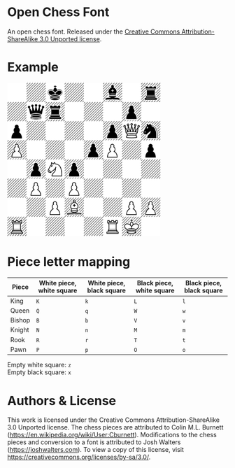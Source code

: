 # Open Chess Font

An open chess font. Released under the [Creative Commons Attribution-ShareAlike 3.0 Unported license](https://creativecommons.org/licenses/by-sa/3.0/).

# Example

<img src="https://raw.githubusercontent.com/joshwalters/open-chess-font/master/example_board.png" width="350">

# Piece letter mapping

| Piece | White piece, white square | White piece, black square | Black piece, white square | Black piece, black square |
|---|---|---|---|---|
| King | `K` | `k` | `L` | `l` |
| Queen | `Q` | `q` | `W` | `w` |
| Bishop | `B` | `b` | `V` | `v` |
| Knight | `N` | `n` | `M` | `m` |
| Rook | `R` | `r` | `T` | `t` |
| Pawn | `P` | `p` | `O` | `o` |

Empty white square: `z`  
Empty black square: `x`

# Authors & License

This work is licensed under the Creative Commons Attribution-ShareAlike 3.0 Unported license. The chess pieces are attributed to Colin M.L. Burnett (https://en.wikipedia.org/wiki/User:Cburnett). Modifications to the chess pieces and conversion to a font is attributed to Josh Walters (https://joshwalters.com). To view a copy of this license, visit https://creativecommons.org/licenses/by-sa/3.0/.

